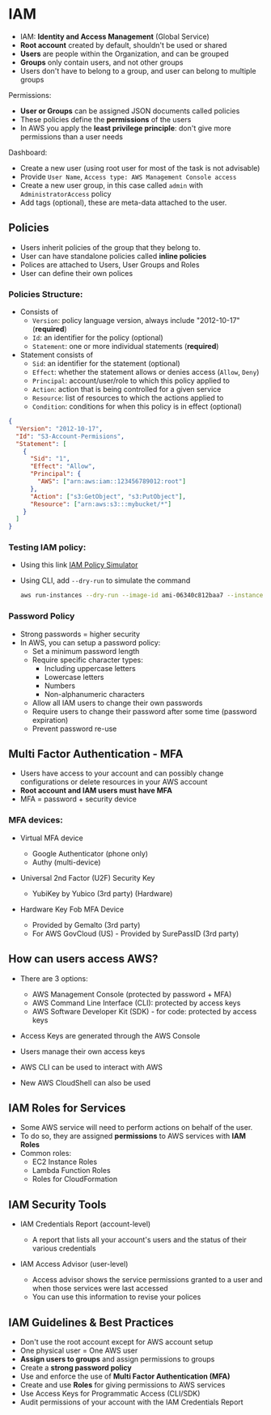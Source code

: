 # IAM

- IAM: **Identity and Access Management** (Global Service)
- **Root account** created by default, shouldn't be used or shared
- **Users** are people within the Organization, and can be grouped
- **Groups** only contain users, and not other groups
- Users don't have to belong to a group, and user can belong to multiple groups

Permissions:

- **User or Groups** can be assigned JSON documents called policies
- These policies define the **permissions** of the users
- In AWS you apply the **least privilege principle**: don't give more permissions than a user needs

Dashboard:

- Create a new user (using root user for most of the task is not advisable)
- Provide `User Name`, `Access type: AWS Management Console access`
- Create a new user group, in this case called `admin` with `AdministratorAccess` policy
- Add tags (optional), these are meta-data attached to the user.

## Policies

- Users inherit policies of the group that they belong to.
- User can have standalone policies called **inline policies**
- Polices are attached to Users, User Groups and Roles
- User can define their own polices

### Policies Structure:

- Consists of
  - `Version`: policy language version, always include "2012-10-17" (**required**)
  - `Id`: an identifier for the policy (optional)
  - `Statement`: one or more individual statements (**required**)
- Statement consists of
  - `Sid`: an identifier for the statement (optional)
  - `Effect`: whether the statement allows or denies access (`Allow`, `Deny`)
  - `Principal`: account/user/role to which this policy applied to
  - `Action`: action that is being controlled for a given service
  - `Resource`: list of resources to which the actions applied to
  - `Condition`: conditions for when this policy is in effect (optional)

```json
{
  "Version": "2012-10-17",
  "Id": "S3-Account-Permisions",
  "Statement": [
    {
      "Sid": "1",
      "Effect": "Allow",
      "Principal": {
        "AWS": ["arn:aws:iam::123456789012:root"]
      },
      "Action": ["s3:GetObject", "s3:PutObject"],
      "Resource": ["arn:aws:s3:::mybucket/*"]
    }
  ]
}
```

### Testing IAM policy:

- Using this link [IAM Policy Simulator](https://policysim.aws.amazon.com/home/index.jsp)
- Using CLI, add `--dry-run` to simulate the command

  ```bash
  aws run-instances --dry-run --image-id ami-06340c812baa7 --instance-type t2.micro
  ```

### Password Policy

- Strong passwords = higher security
- In AWS, you can setup a password policy:
  - Set a minimum password length
  - Require specific character types:
    - Including uppercase letters
    - Lowercase letters
    - Numbers
    - Non-alphanumeric characters
  - Allow all IAM users to change their own passwords
  - Require users to change their password after some time (password expiration)
  - Prevent password re-use

## Multi Factor Authentication - MFA

- Users have access to your account and can possibly change configurations or delete resources in your AWS account
- **Root account and IAM users must have MFA**
- MFA = password + security device

### MFA devices:

- Virtual MFA device

  - Google Authenticator (phone only)
  - Authy (multi-device)

- Universal 2nd Factor (U2F) Security Key

  - YubiKey by Yubico (3rd party) (Hardware)

- Hardware Key Fob MFA Device

  - Provided by Gemalto (3rd party)
  - For AWS GovCloud (US) - Provided by SurePassID (3rd party)

## How can users access AWS?

- There are 3 options:

  - AWS Management Console (protected by password + MFA)
  - AWS Command Line Interface (CLI): protected by access keys
  - AWS Software Developer Kit (SDK) - for code: protected by access keys

- Access Keys are generated through the AWS Console
- Users manage their own access keys

- AWS CLI can be used to interact with AWS
- New AWS CloudShell can also be used

## IAM Roles for Services

- Some AWS service will need to perform actions on behalf of the user.
- To do so, they are assigned **permissions** to AWS services with **IAM Roles**
- Common roles:
  - EC2 Instance Roles
  - Lambda Function Roles
  - Roles for CloudFormation

## IAM Security Tools

- IAM Credentials Report (account-level)

  - A report that lists all your account's users and the status of their various credentials

- IAM Access Advisor (user-level)
  - Access advisor shows the service permissions granted to a user and when those services were last accessed
  - You can use this information to revise your polices

## IAM Guidelines & Best Practices

- Don't use the root account except for AWS account setup
- One physical user = One AWS user
- **Assign users to groups** and assign permissions to groups
- Create a **strong password policy**
- Use and enforce the use of **Multi Factor Authentication (MFA)**
- Create and use **Roles** for giving permissions to AWS services
- Use Access Keys for Programmatic Access (CLI/SDK)
- Audit permissions of your account with the IAM Credentials Report
